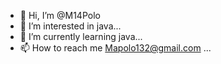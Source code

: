 - 👋 Hi, I’m @M14Polo
- 👀 I’m interested in java...
- 🌱 I’m currently learning java...
- 📫 How to reach me Mapolo132@gmail.com ...

